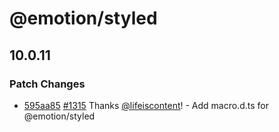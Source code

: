 # @emotion/styled

## 10.0.11

### Patch Changes

- [595aa85](https://github.com/emotion-js/emotion/commit/595aa85) [#1315](https://github.com/emotion-js/emotion/pulls/1344) Thanks [@lifeiscontent](https://github.com/lifeiscontent)! - Add macro.d.ts for @emotion/styled
